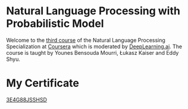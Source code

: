 # Natural Language Processing with Probabilistic Model
Welcome to the [third course](https://www.coursera.org/learn/sequence-models-in-nlp) of the Natural Language Processing Specialization at [Coursera](https://www.coursera.org/specializations/natural-language-processing) which is moderated by [DeepLearning.ai](http://deeplearning.ai/). The course is taught by Younes Bensouda Mourri, Łukasz Kaiser and Eddy Shyu.

# My Certificate
 [3E4G88JSSHSD](https://www.coursera.org/account/accomplishments/certificate/3E4G88JSSHSD " Ibrahim Jelliti: Natural Language Processing with Sequence Models")

